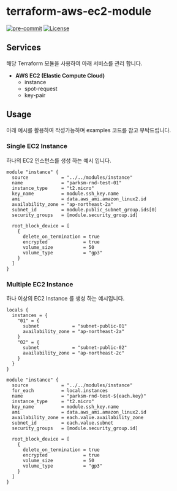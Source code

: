 # terraform-aws-ec2-module

[![pre-commit](https://img.shields.io/badge/pre--commit-enabled-brightgreen?logo=pre-commit&logoColor=white&style=flat-square)](https://github.com/pre-commit/pre-commit)
[![License](https://img.shields.io/badge/License-Apache_2.0-blue.svg)](https://opensource.org/licenses/Apache-2.0)

## Services

해당 Terraform 모듈을 사용하여 아래 서비스를 관리 합니다.

- **AWS EC2 (Elastic Compute Cloud)**
  - instance
  - spot-request
  - key-pair

## Usage

아래 예시를 활용하여 작성가능하며 examples 코드를 참고 부탁드립니다.

### Single EC2 Instance

하나의 EC2 인스턴스를 생성 하는 예시 입니다.

```hcl
module "instance" {
  source            = "../../modules/instance"
  name              = "parksm-rnd-test-01"
  instance_type     = "t2.micro"
  key_name          = module.ssh_key.name
  ami               = data.aws_ami.amazon_linux2.id
  availability_zone = "ap-northeast-2a"
  subnet_id         = module.public_subnet_group.ids[0]
  security_groups   = [module.security_group.id]

  root_block_device = [
    {
      delete_on_termination = true
      encrypted             = true
      volume_size           = 50
      volume_type           = "gp3"
    }
  ]
}
```

### Multiple EC2 Instance

하나 이상의 EC2 Instance 를 생성 하는 예시입니다.

```hcl
locals {
  instances = {
    "01" = {
      subnet            = "subnet-public-01"
      availability_zone = "ap-northeast-2a"
    }
    "02" = {
      subnet            = "subnet-public-02"
      availability_zone = "ap-northeast-2c"
    }
  }
}

module "instance" {
  source            = "../../modules/instance"
  for_each          = local.instances
  name              = "parksm-rnd-test-${each.key}"
  instance_type     = "t2.micro"
  key_name          = module.ssh_key.name
  ami               = data.aws_ami.amazon_linux2.id
  availability_zone = each.value.availability_zone
  subnet_id         = each.value.subnet
  security_groups   = [module.security_group.id]

  root_block_device = [
    {
      delete_on_termination = true
      encrypted             = true
      volume_size           = 50
      volume_type           = "gp3"
    }
  ]
}
```
